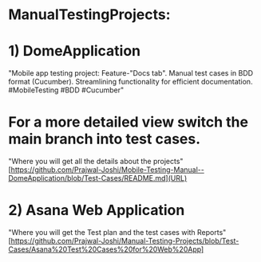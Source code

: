 # ManualTestingProjects:
# 1) DomeApplication
"Mobile app testing project: Feature-"Docs tab". Manual test cases in BDD format (Cucumber). Streamlining functionality for efficient documentation. #MobileTesting #BDD #Cucumber"
# For a more detailed view switch the main branch into test cases.
"Where you will get all the details about the projects"
[https://github.com/Prajwal-Joshi/Mobile-Testing-Manual--DomeApplication/blob/Test-Cases/README.md](URL)

# 2) Asana Web Application
"Where you will get the Test plan and the test cases with Reports"
[https://github.com/Prajwal-Joshi/Manual-Testing-Projects/blob/Test-Cases/Asana%20Test%20Cases%20for%20Web%20App]
